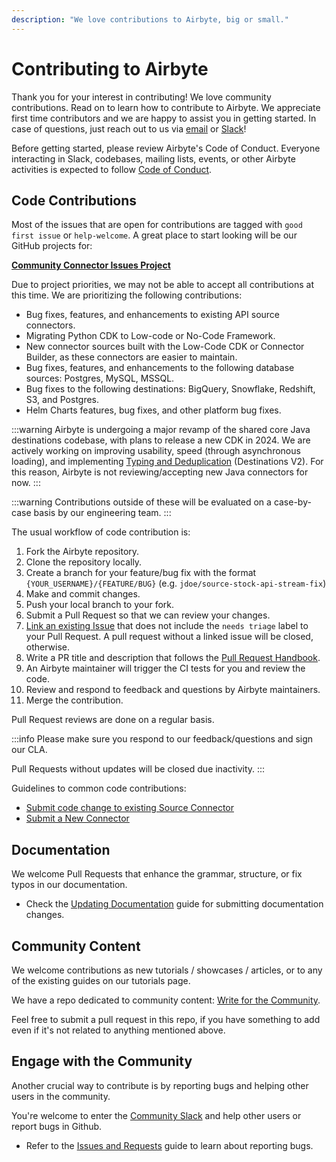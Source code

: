```yaml
---
description: "We love contributions to Airbyte, big or small."
---
```


# Contributing to Airbyte

Thank you for your interest in contributing! We love community contributions. Read on to learn how
to contribute to Airbyte. We appreciate first time contributors and we are happy to assist you in
getting started. In case of questions, just reach out to us via [email](mailto:hey@airbyte.io) or
[Slack](https://slack.airbyte.io)!

Before getting started, please review Airbyte's Code of Conduct. Everyone interacting in Slack,
codebases, mailing lists, events, or other Airbyte activities is expected to follow
[Code of Conduct](../community/code-of-conduct.md).

## Code Contributions

Most of the issues that are open for contributions are tagged with `good first issue` or
`help-welcome`. A great place to start looking will be our GitHub projects for:

[**Community Connector Issues Project**](https://github.com/orgs/airbytehq/projects/50)

Due to project priorities, we may not be able to accept all contributions at this time. We are
prioritizing the following contributions:

- Bug fixes, features, and enhancements to existing API source connectors.
- Migrating Python CDK to Low-code or No-Code Framework.
- New connector sources built with the Low-Code CDK or Connector Builder, as these connectors are
  easier to maintain.
- Bug fixes, features, and enhancements to the following database sources: Postgres, MySQL, MSSQL.
- Bug fixes to the following destinations: BigQuery, Snowflake, Redshift, S3, and Postgres.
- Helm Charts features, bug fixes, and other platform bug fixes.

:::warning Airbyte is undergoing a major revamp of the shared core Java destinations codebase, with
plans to release a new CDK in 2024. We are actively working on improving usability, speed (through
asynchronous loading), and implementing
[Typing and Deduplication](/using-airbyte/core-concepts/typing-deduping) (Destinations V2). For this
reason, Airbyte is not reviewing/accepting new Java connectors for now. :::

:::warning Contributions outside of these will be evaluated on a case-by-case basis by our
engineering team. :::

The usual workflow of code contribution is:

1. Fork the Airbyte repository.
2. Clone the repository locally.
3. Create a branch for your feature/bug fix with the format `{YOUR_USERNAME}/{FEATURE/BUG}` (e.g.
   `jdoe/source-stock-api-stream-fix`)
4. Make and commit changes.
5. Push your local branch to your fork.
6. Submit a Pull Request so that we can review your changes.
7. [Link an existing Issue](https://docs.github.com/en/issues/tracking-your-work-with-issues/linking-a-pull-request-to-an-issue)
   that does not include the `needs triage` label to your Pull Request. A pull request without a
   linked issue will be closed, otherwise.
8. Write a PR title and description that follows the
   [Pull Request Handbook](./resources/pull-requests-handbook.md).
9. An Airbyte maintainer will trigger the CI tests for you and review the code.
10. Review and respond to feedback and questions by Airbyte maintainers.
11. Merge the contribution.

Pull Request reviews are done on a regular basis.

:::info Please make sure you respond to our feedback/questions and sign our CLA.

Pull Requests without updates will be closed due inactivity. :::

Guidelines to common code contributions:

- [Submit code change to existing Source Connector](change-cdk-connector.md)
- [Submit a New Connector](submit-new-connector.md)

## Documentation

We welcome Pull Requests that enhance the grammar, structure, or fix typos in our documentation.

- Check the [Updating Documentation](writing-docs.md) guide for submitting documentation changes.

## Community Content

We welcome contributions as new tutorials / showcases / articles, or to any of the existing guides
on our tutorials page.

We have a repo dedicated to community content:
[Write for the Community](https://github.com/airbytehq/write-for-the-community).

Feel free to submit a pull request in this repo, if you have something to add even if it's not
related to anything mentioned above.

## Engage with the Community

Another crucial way to contribute is by reporting bugs and helping other users in the community.

You're welcome to enter the [Community Slack](https://slack.airbyte.io) and help other users or
report bugs in Github.

- Refer to the [Issues and Requests](issues-and-requests.md) guide to learn about reporting bugs.
